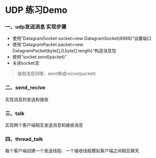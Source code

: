 # UDP 练习Demo

### 一、udp发送消息 实现步骤
* 使用“DatagramSocket socket=new DatagramSocket(8888)”设置端口
* 使用“DatagramPacket packet=new DatagramPacket(byte[],0,byte[].length)”构造消息包
* 使用“socket.send(packet)”
* 关闭socket流
> 接收消息同理，send换成recive(packet)
### 二、send_recive
实现消息的发送和接收
### 三、talk
实现两个客户端相互发送消息和接收消息
### 四、thread_talk
每个客户端创建一个发送线程、一个接收线程模拟客户端之间相互聊天
